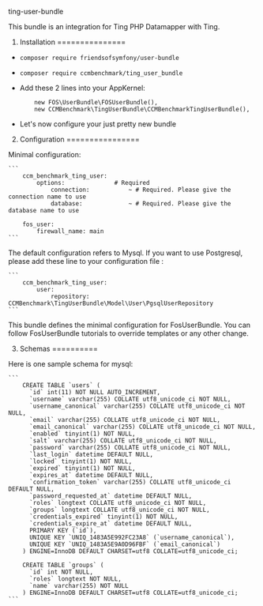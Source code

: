 ting-user-bundle

This bundle is an integration for Ting PHP Datamapper with Ting.

1. Installation
===============

 * ```composer require friendsofsymfony/user-bundle```
 * ```composer require ccmbenchmark/ting_user_bundle```
 * Add these 2 lines into your AppKernel:

    ```
        new FOS\UserBundle\FOSUserBundle(),
        new CCMBenchmark\TingUserBundle\CCMBenchmarkTingUserBundle(),
    ```

 * Let's now configure your just pretty new bundle
 
2. Configuration
================

Minimal configuration:

    ```
        ccm_benchmark_ting_user:
            options:              # Required
                connection:           ~ # Required. Please give the connection name to use
                database:             ~ # Required. Please give the database name to use
        
        fos_user:
            firewall_name: main
    ```

The default configuration refers to Mysql. If you want to use Postgresql, please add these line to your configuration file :

    ```
        ccm_benchmark_ting_user:
            user:
                repository:           CCMBenchmark\TingUserBundle\Model\User\PgsqlUserRepository
    ```

This bundle defines the minimal configuration for FosUserBundle.
You can follow FosUserBundle tutorials to override templates or any other change.

3. Schemas
==========

Here is one sample schema for mysql:

    ```
        CREATE TABLE `users` (
          `id` int(11) NOT NULL AUTO_INCREMENT,
          `username` varchar(255) COLLATE utf8_unicode_ci NOT NULL,
          `username_canonical` varchar(255) COLLATE utf8_unicode_ci NOT NULL,
          `email` varchar(255) COLLATE utf8_unicode_ci NOT NULL,
          `email_canonical` varchar(255) COLLATE utf8_unicode_ci NOT NULL,
          `enabled` tinyint(1) NOT NULL,
          `salt` varchar(255) COLLATE utf8_unicode_ci NOT NULL,
          `password` varchar(255) COLLATE utf8_unicode_ci NOT NULL,
          `last_login` datetime DEFAULT NULL,
          `locked` tinyint(1) NOT NULL,
          `expired` tinyint(1) NOT NULL,
          `expires_at` datetime DEFAULT NULL,
          `confirmation_token` varchar(255) COLLATE utf8_unicode_ci DEFAULT NULL,
          `password_requested_at` datetime DEFAULT NULL,
          `roles` longtext COLLATE utf8_unicode_ci NOT NULL,
          `groups` longtext COLLATE utf8_unicode_ci NOT NULL,
          `credentials_expired` tinyint(1) NOT NULL,
          `credentials_expire_at` datetime DEFAULT NULL,
          PRIMARY KEY (`id`),
          UNIQUE KEY `UNIQ_1483A5E992FC23A8` (`username_canonical`),
          UNIQUE KEY `UNIQ_1483A5E9A0D96FBF` (`email_canonical`)
        ) ENGINE=InnoDB DEFAULT CHARSET=utf8 COLLATE=utf8_unicode_ci;
        
        CREATE TABLE `groups` (
          `id` int NOT NULL,
          `roles` longtext NOT NULL,
          `name` varchar(255) NOT NULL
        ) ENGINE=InnoDB DEFAULT CHARSET=utf8 COLLATE=utf8_unicode_ci;
    ```